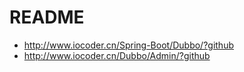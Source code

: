 # README

- <http://www.iocoder.cn/Spring-Boot/Dubbo/?github>
- <http://www.iocoder.cn/Dubbo/Admin/?github>
